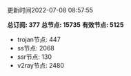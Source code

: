 更新时间2022-07-08 08:57:55

**总订阅: 377**
**总节点: 15735**
**有效节点: 5125**
- trojan节点: 447
- ss节点: 2068
- ssr节点: 130
- v2ray节点: 2480
